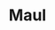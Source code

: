---
title: "Maul"
id: "MaulHolo"
image: "/images/star_wars/MaulHolo.jpg"
link: "https://square.link/u/TDlL71bP"
price: "$6.00"
description: "MAUL HOLOGRAPHIC VINYL STICKER | 3\""
---